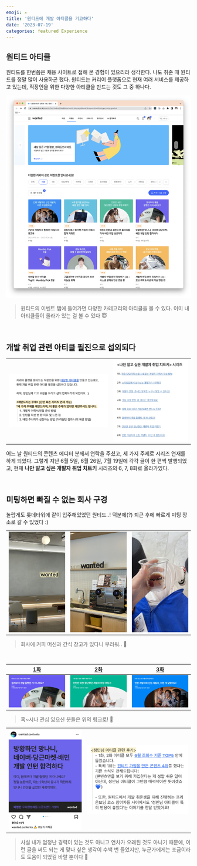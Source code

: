 ```yaml
---
emoji: ✍️
title: '원티드에 개발 아티클을 기고하다'
date: '2023-07-19'
categories: featured Experience
---
```


## 원티드 아티클

원티드를 한번쯤은 채용 사이트로 접해 본 경험이 있으리라 생각한다. 나도 취준 때 원티드를 정말 많이 사용하곤 했다. 원티드는 커리어 플랫폼으로 현재 여러 서비스를 제공하고 있는데, 직장인을 위한 다양한 아티클을 만드는 것도 그 중 하나다.

![](0.png)

> 원티드의 이벤트 탭에 들어가면 다양한 카테고리의 아티클을 볼 수 있다. 이미 내 아티클들이 올라가 있는 걸 볼 수 있다 😇

&nbsp;

## 개발 취업 관련 아티클 필진으로 섭외되다

| | |
| - | - |
| ![](1.png) | ![](2.png) |

어느 날 원티드의 콘텐츠 에디터 분께서 연락을 주셨고, 세 가지 주제로 시리즈 연재를 하게 되었다. 그렇게 지난 6월 5일, 6월 26일, 7월 19일에 각각 글이 한 편씩 발행되었고, 현재 **나만 알고 싶은 개발자 취업 치트키** 시리즈의 6, 7, 8화로 올라가있다.

&nbsp;

## 미팅하면 빠질 수 없는 회사 구경

놀랍게도 롯데타워에 같이 입주해있었던 원티드..! 덕분에(?) 퇴근 후에 빠르게 미팅 장소로 갈 수 있었다 :)

| | | |
| - | - | - |
| ![](3.jpeg) | ![](4.jpeg) | ![](5.jpeg) | 

> 회사에 커피 머신과 간식 창고가 있다니 부러워.. 🥲

&nbsp;

| [1화](https://www.wanted.co.kr/events/article_23_06_05) | [2화](https://www.wanted.co.kr/events/article_23_06_26) | [3화](https://www.wanted.co.kr/events/article_23_07_19) |
| - | - | - |
| ![](6.png) | ![](7.png) | ![](8.png) | 

> 혹~시나 관심 있으신 분들은 위의 링크로! 🤭

| | |
| - | - |
| ![](9.jpeg) | ![](10.jpeg) |

> 사실 내가 엄청난 경력이 있는 것도 아니고 연차가 오래된 것도 아니기 때문에, 이런 글을 써도 되는 게 맞나 싶은 생각이 수백 번 들었지만, 누군가에게는 조금이라도 도움이 되었길 바랄 뿐이다 🥲

```toc
```
